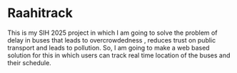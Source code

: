 # Raahitrack
This is my SIH 2025 project in which I am going to solve the problem of delay in buses that leads to overcrowdedness , reduces trust on public transport and leads to pollution. So, I am going to make a web based solution for this in which users can track real time location of the buses and their schedule.
